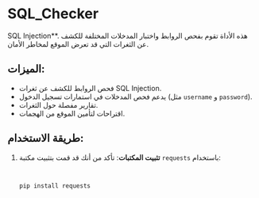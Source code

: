 # SQL_Checker

SQL Injection**. هذه الأداة تقوم بفحص الروابط واختبار المدخلات المختلفة للكشف عن الثغرات التي قد تعرض الموقع لمخاطر الأمان.

## الميزات:
- فحص الروابط للكشف عن ثغرات SQL Injection.
- يدعم فحص المدخلات في استمارات تسجيل الدخول (مثل `username` و `password`).
- تقارير مفصلة حول الثغرات.
- اقتراحات لتأمين الموقع من الهجمات.

## طريقة الاستخدام:

1. **تثبيت المكتبات**:
   تأكد من أنك قد قمت بتثبيت مكتبة `requests` باستخدام:
   ```bash

   
   pip install requests
